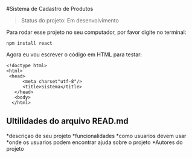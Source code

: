 #Sistema de Cadastro de Produtos

>Status do projeto: Em desenvolvimento

Para rodar esse projeto no seu computador, por favor digite no terminal:

```
npm install react 
```

Agora eu vou escrever o código em HTML para testar:

```
<!doctype html>
<html>
 <head>
      <meta charset"utf-8"/>
      <title>Sistema</title>
   </head>
   <body>
  </html>
  ```



## Ultilidades do arquivo READ.md

*descriçao de seu projeto
*funcionalidades 
*como usuarios devem usar
*onde os usuarios podem  encontrar ajuda sobre o projeto 
*Autores do projeto
